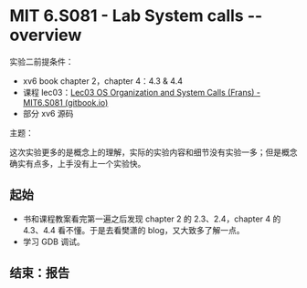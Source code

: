 # MIT 6.S081 - Lab System calls -- overview

实验二前提条件：

- xv6 book chapter 2，chapter 4：4.3 & 4.4
- 课程 lec03：[Lec03 OS Organization and System Calls (Frans) - MIT6.S081 (gitbook.io)](https://mit-public-courses-cn-translatio.gitbook.io/mit6-s081/lec03-os-organization-and-system-calls)
- 部分 xv6 源码

主题：



这次实验更多的是概念上的理解，实际的实验内容和细节没有实验一多；但是概念确实有点多，上手没有上一个实验快。

## 起始

- 书和课程教案看完第一遍之后发现 chapter 2 的 2.3、2.4，chapter 4 的 4.3、4.4 看不懂。于是去看樊潇的 blog，又大致多了解一点。
- 学习 GDB 调试。

## 结束：报告

